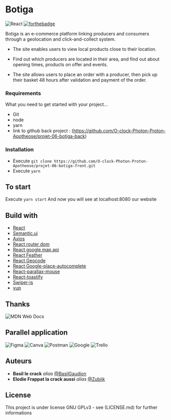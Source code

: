 # Botiga
![React](https://img.shields.io/badge/react-%2320232a.svg?style=for-the-badge&logo=react&logoColor=%2361DAFB)
[![forthebadge](http://forthebadge.com/images/badges/built-with-love.svg)](http://forthebadge.com)  

Botiga is an e-commerce platform linking producers and consumers through a geolocation and click-and-collect system.

- The site enables users to view local products close to their location.

- Find out which producers are located in their area, and find out about opening times, products on offer and events.

- The site allows users to place an order with a producer, then pick up their basket 48 hours after validation and payment of the order.


### Requirements

What you need to get started with your project...

- Git
- node
- yarn
- link to github back project : (https://github.com/O-clock-Photon-Proton-Apotheose/projet-06-botiga-back)


### Installation

- Execute ``git clone https://github.com/O-clock-Photon-Proton-Apotheose/projet-06-botiga-front.git``
- Execute ``yarn``


## To start

Execute ``yarn start``
And now you will see at localhost:8080 our website

## Build with


* [React](https://react.dev/blog/2023/03/16/introducing-react-dev)
* [Semantic.ui](https://github.com/Semantic-Org/Semantic-UI-React)
* [Axios](https://axios-http.com/)
* [React router dom](https://reactrouter.com/en/main) 
* [React google map api](https://github.com/tomchentw/react-google-maps)
* [React Feather](https://github.com/feathericons/react-feather)
* [React Geocode](https://github.com/shukerullah/react-geocode)
* [React Google-place-autocomplete](https://github.com/Tintef/react-google-places-autocomplete)
* [React-parallax-mouse](https://github.com/choozn/react-parallax-mouse)
* [React-toastify](https://github.com/fkhadra/react-toastify)
* [Swiper-js](https://swiperjs.com/)
* [yup](https://github.com/jquense/yup)

## Thanks

![MDN Web Docs](https://img.shields.io/badge/MDN_Web_Docs-black?style=for-the-badge&logo=mdnwebdocs&logoColor=white)

## Parallel application
![Figma](https://img.shields.io/badge/figma-%23F24E1E.svg?style=for-the-badge&logo=figma&logoColor=white)
![Canva](https://img.shields.io/badge/Canva-%2300C4CC.svg?style=for-the-badge&logo=Canva&logoColor=white)
![Postman](https://img.shields.io/badge/Postman-FF6C37?style=for-the-badge&logo=postman&logoColor=white)
![Google](https://img.shields.io/badge/google-4285F4?style=for-the-badge&logo=google&logoColor=white)
![Trello](https://img.shields.io/badge/Trello-%23026AA7.svg?style=for-the-badge&logo=Trello&logoColor=white)

## Auteurs
* **Basil le crack** _alias_ [@BasilGaudion](https://github.com/BasilGaudion)
* **Elodie Frappat la crack aussi** _alias_ [@Zubiik](https://github.com/Zubiik)


## License

This project is under license GNU GPLv3 - see (LICENSE.md) for further informations
